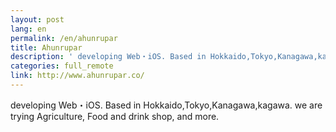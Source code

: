 ```yaml
---
layout: post
lang: en
permalink: /en/ahunrupar
title: Ahunrupar
description: ' developing Web・iOS. Based in Hokkaido,Tokyo,Kanagawa,kagawa. we are trying Agriculture, Food and drink shop, and more. '
categories: full_remote
link: http://www.ahunrupar.co/
---
```


<p>developing Web・iOS. Based in Hokkaido,Tokyo,Kanagawa,kagawa. we are trying Agriculture, Food and drink shop, and more.</p>
